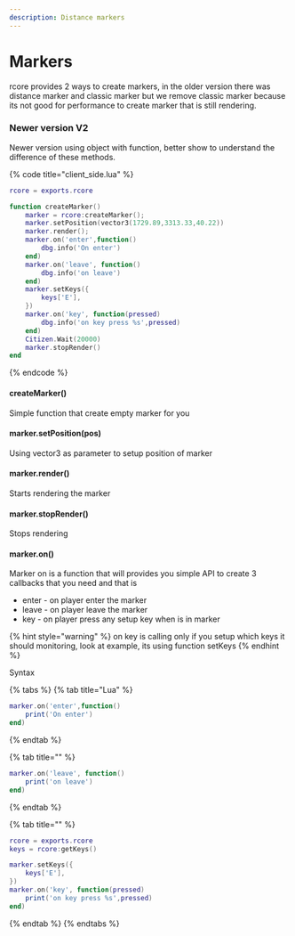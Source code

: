 ```yaml
---
description: Distance markers
---
```


# Markers

rcore provides 2 ways to create markers, in the older version there was distance marker and classic marker but we remove classic marker because its not good for performance to create marker that is still rendering.

### Newer version V2

Newer version using object with function, better show to understand the difference of these methods.

{% code title="client\_side.lua" %}
```lua
rcore = exports.rcore

function createMarker()
    marker = rcore:createMarker();
    marker.setPosition(vector3(1729.89,3313.33,40.22))
    marker.render();
    marker.on('enter',function()
        dbg.info('On enter')
    end)
    marker.on('leave', function()
        dbg.info('on leave')
    end)
    marker.setKeys({
        keys['E'],
    })
    marker.on('key', function(pressed)
        dbg.info('on key press %s',pressed)
    end)
    Citizen.Wait(20000)
    marker.stopRender()
end
```
{% endcode %}

#### createMarker\(\)

Simple function that create empty marker for you

#### marker.setPosition\(pos\)

Using vector3 as parameter to setup position of marker

#### marker.render\(\)

Starts rendering the marker

#### marker.stopRender\(\)

Stops rendering

#### marker.on\(\)

Marker on is a function that will provides you simple API to create 3 callbacks that you need and that is

* enter - on player enter the marker
* leave - on player leave the marker
* key - on player press any setup key when is in marker

{% hint style="warning" %}
on key is calling only if you setup which keys it should monitoring, look at example, its using function setKeys
{% endhint %}

Syntax

{% tabs %}
{% tab title="Lua" %}
```lua
marker.on('enter',function()
    print('On enter')
end)
```
{% endtab %}

{% tab title="" %}
```lua
marker.on('leave', function()
    print('on leave')
end)

```
{% endtab %}

{% tab title="" %}
```lua
rcore = exports.rcore
keys = rcore:getKeys()

marker.setKeys({
    keys['E'],
})
marker.on('key', function(pressed)
    print('on key press %s',pressed)
end)
```
{% endtab %}
{% endtabs %}



